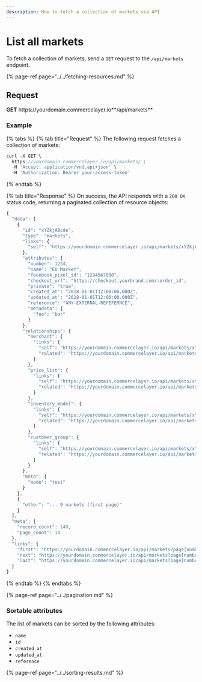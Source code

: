 ```yaml
---
description: How to fetch a collection of markets via API
---
```


# List all markets

To fetch a collection of markets, send a `GET` request to the `/api/markets` endpoint.

{% page-ref page="../../fetching-resources.md" %}

## Request

**GET** https://<i></i>yourdomain.commercelayer.io**/api/markets**

### **Example**

{% tabs %}
{% tab title="Request" %}
The following request fetches a collection of markets:

```javascript
curl -X GET \
  https://yourdomain.commercelayer.io/api/markets/ \
  -H 'Accept: application/vnd.api+json' \
  -H 'Authorization: Bearer your-access-token'
```
{% endtab %}

{% tab title="Response" %}
On success, the API responds with a `200 OK` status code, returning a paginated collection of resource objects:

```javascript
{
  "data": [
    {
      "id": "xYZkjABcde",
      "type": "markets",
      "links": {
        "self": "https://yourdomain.commercelayer.io/api/markets/xYZkjABcde"
      },
      "attributes": {
        "number": 1234,
        "name": "EU Market",
        "facebook_pixel_id": "1234567890",
        "checkout_url": "https://checkout.yourbrand.com/:order_id",
        "private": "true",
        "created_at": "2018-01-01T12:00:00.000Z",
        "updated_at": "2018-01-01T12:00:00.000Z",
        "reference": "ANY-EXTERNAL-REFEFERNCE",
        "metadata": {
          "foo": "bar"
        }
      },
      "relationships": {
        "merchant": {
          "links": {
            "self": "https://yourdomain.commercelayer.io/api/markets/xYZkjABcde/relationships/merchant",
            "related": "https://yourdomain.commercelayer.io/api/markets/xYZkjABcde/merchant"
          }
        },
        "price_list": {
          "links": {
            "self": "https://yourdomain.commercelayer.io/api/markets/xYZkjABcde/relationships/price_list",
            "related": "https://yourdomain.commercelayer.io/api/markets/xYZkjABcde/price_list"
          }
        },
        "inventory_model": {
          "links": {
            "self": "https://yourdomain.commercelayer.io/api/markets/xYZkjABcde/relationships/inventory_model",
            "related": "https://yourdomain.commercelayer.io/api/markets/xYZkjABcde/inventory_model"
          }
        },
        "customer_group": {
          "links": {
            "self": "https://yourdomain.commercelayer.io/api/markets/xYZkjABcde/relationships/customer_group",
            "related": "https://yourdomain.commercelayer.io/api/markets/xYZkjABcde/customer_group"
          }
        }
      },
      "meta": {
        "mode": "test"
      }
    },
    {
      "other": "... 9 markets (first page)"
    }
  ],
  "meta": {
    "record_count": 140,
    "page_count": 14
  },
  "links": {
    "first": "https://yourdomain.commercelayer.io/api/markets?page[number]=1&page[size]=10",
    "next": "https://yourdomain.commercelayer.io/api/markets?page[number]=2&page[size]=10",
    "last": "https://yourdomain.commercelayer.io/api/markets?page[number]=14&page[size]=10"
  }
}
```
{% endtab %}
{% endtabs %}

{% page-ref page="../../pagination.md" %}

### Sortable attributes

The list of markets can be sorted by the following attributes:

* `name`
* `id`
* `created_at`
* `updated_at`
* `reference`

{% page-ref page="../../sorting-results.md" %}
